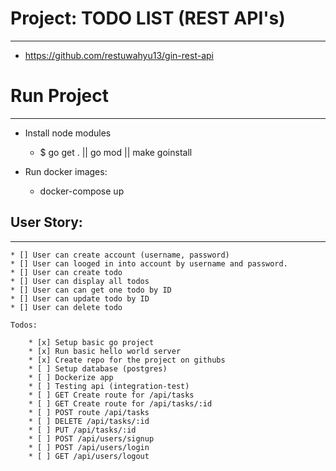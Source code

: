 # Project: TODO LIST (REST API's)
----------------------------------

- https://github.com/restuwahyu13/gin-rest-api

# Run Project
---------------

* Install node modules
    - $ go get . || go mod || make goinstall

* Run docker images:
    - docker-compose up

## User Story:
---------------

    * [] User can create account (username, password)
    * [] User can looged in into account by username and password.
    * [] User can create todo
    * [] User can display all todos
    * [] User can can get one todo by ID
    * [] User can update todo by ID
    * [] User can delete todo

    Todos:

        * [x] Setup basic go project
        * [x] Run basic hello world server
        * [x] Create repo for the project on githubs
        * [ ] Setup database (postgres)
        * [ ] Dockerize app
        * [ ] Testing api (integration-test)
        * [ ] GET Create route for /api/tasks
        * [ ] GET Create route for /api/tasks/:id
        * [ ] POST route /api/tasks
        * [ ] DELETE /api/tasks/:id
        * [ ] PUT /api/tasks/:id
        * [ ] POST /api/users/signup
        * [ ] POST /api/users/login
        * [ ] GET /api/users/logout
